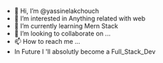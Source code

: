 - 👋 Hi, I’m @yassinelakchouch
- 👀 I’m interested in Anything related with web
- 🌱 I’m currently learning Mern Stack
- 💞️ I’m looking to collaborate on ...
- 📫 How to reach me ...
-    In Future I 'll absolutly become a Full_Stack_Dev
<!---
yassinelakchocuh/yassinelakchocuh is a ✨ special ✨ repository because its `README.md` (this file) appears on your GitHub profile.
You can click the Preview link to take a look at your changes.
--->
